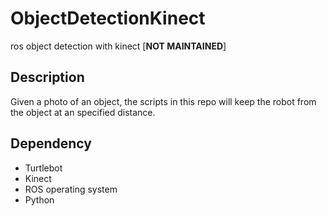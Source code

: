# ObjectDetectionKinect
ros object detection with kinect [**NOT MAINTAINED**]

## Description
Given a photo of an object, the scripts in this repo will keep the robot from the object at an specified distance.

## Dependency
*  Turtlebot
*  Kinect
*  ROS operating system
*  Python
